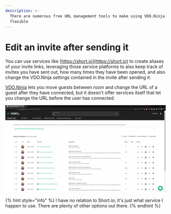 ```yaml
---
description: >-
  There are numerous free URL management tools to make using VDO.Ninja even more
  flexible
---
```


# Edit an invite after sending it

You can use services like [https://short.io](https://short.io) to create aliases of your invite links, leveraging those service platforms to also keep track of invites you have sent out, how many times they have been opened, and also change the VDO.Ninja settings contained in the invite after sending it.

[VDO.Ninja](https://vdo.ninja) lets you move guests between room and change the URL of a guest after they have connected, but it doesn't offer services itself that let you change the URL before the user has connected.

![An example of the short.io link-management dashboard](<../.gitbook/assets/image (94).png>)

{% hint style="info" %}
I have no relation to Short.io; it's just what service I happen to use. There are plenty of other options out there.
{% endhint %}
